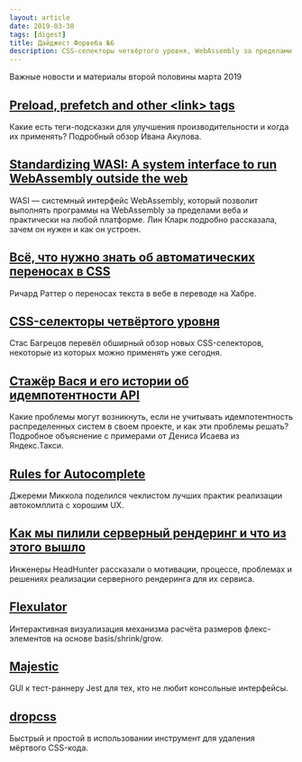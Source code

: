 ```yaml
---
layout: article
date: 2019-03-30
tags: [digest]
title: Дайджест Форвеба №6
description: CSS-селекторы четвёртого уровня, WebAssembly за пределами веба, теги-подсказки для улучшения производительности, автоматические переносы текста, идемпотентность API, UX автокомплита, SSR в HeadHunter
---
```

<p class="paragraph--lead">Важные новости и материалы второй половины марта 2019</p>

## [Preload, prefetch and other &lt;link&gt; tags](https://3perf.com/blog/link-rels/)

<p>Какие есть теги-подсказки для улучшения производительности и когда их применять? Подробный обзор Ивана Акулова.</p>

## [Standardizing WASI: A system interface to run WebAssembly outside the web](https://hacks.mozilla.org/2019/03/standardizing-wasi-a-webassembly-system-interface/)

<p>WASI — системный интерфейс WebAssembly, который позволит выполнять программы на WebAssembly за пределами веба и практически на любой платформе. Лин Кларк подробно рассказала, зачем он нужен и как он устроен.</p>

## [Всё, что нужно знать об автоматических переносах в CSS](https://habr.com/ru/post/445166/)

<p>Ричард Раттер о переносах текста в вебе в переводе на Хабре.</p>

## [CSS-селекторы четвёртого уровня](https://medium.com/@stasonmars/css-%D1%81%D0%B5%D0%BB%D0%B5%D0%BA%D1%82%D0%BE%D1%80%D1%8B-4-%D0%B3%D0%BE-%D1%83%D1%80%D0%BE%D0%B2%D0%BD%D1%8F-af1a5170620c)

<p>Стас Багрецов перевёл обширный обзор новых CSS-селекторов, некоторые из которых можно применять уже сегодня.</p>

## [Стажёр Вася и его истории об идемпотентности API](https://habr.com/ru/company/yandex/blog/442762/)

<p>Какие проблемы могут возникнуть, если не учитывать идемпотентность распределенных систем в своем проекте, и как эти проблемы решать? Подробное объяснение с примерами от Дениса Исаева из Яндекс.Такси.</p>

## [Rules for Autocomplete](http://jeremymikkola.com/posts/2019_03_19_rules_for_autocomplete.html)

<p>Джереми Миккола поделился чеклистом лучших практик реализации автокомплита с хорошим UX.</p>

## [Как мы пилили серверный рендеринг и что из этого вышло](https://habr.com/ru/company/hh/blog/445816/)

<p>Инженеры HeadHunter рассказали о мотивации, процессе, проблемах и решениях реализации серверного рендеринга для их сервиса.</p>

## [Flexulator](https://www.flexulator.com/)

<p>Интерактивная визуализация механизма расчёта размеров флекс-элементов на основе basis/shrink/grow.</p>

## [Majestic](https://github.com/Raathigesh/majestic)

<p>GUI к тест-раннеру Jest для тех, кто не любит консольные интерфейсы.</p>

## [dropcss](https://github.com/leeoniya/dropcss)

<p>Быстрый и простой в использовании инструмент для удаления мёртвого CSS-кода.</p>
